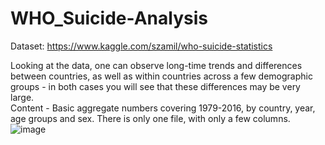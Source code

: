 # WHO_Suicide-Analysis
Dataset: https://www.kaggle.com/szamil/who-suicide-statistics

Looking at the data, one can observe long-time trends and differences between countries, as well as within countries across a few demographic groups - in both cases you will see that these differences may be very large.  
Content - Basic aggregate numbers covering 1979-2016, by country, year, age groups and sex. There is only one file, with only a few columns.  
![image](https://user-images.githubusercontent.com/86360915/134454289-9b1c8bf9-49b5-46fc-bc77-fac3ca4f257e.png)
